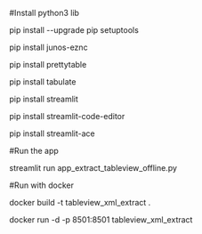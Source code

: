 #Install python3 lib

pip install --upgrade pip setuptools

pip install junos-eznc

pip install prettytable

pip install tabulate

pip install streamlit

pip install streamlit-code-editor

pip install streamlit-ace

#Run the app

streamlit run app_extract_tableview_offline.py

#Run with docker

docker build -t tableview_xml_extract .

docker run -d -p 8501:8501 tableview_xml_extract
